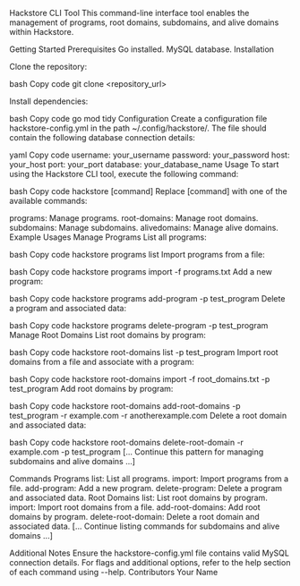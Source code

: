 Hackstore CLI Tool
This command-line interface tool enables the management of programs, root domains, subdomains, and alive domains within Hackstore.

Getting Started
Prerequisites
Go installed.
MySQL database.
Installation

Clone the repository:

bash
Copy code
git clone <repository_url>

Install dependencies:

bash
Copy code
go mod tidy
Configuration
Create a configuration file hackstore-config.yml in the path ~/.config/hackstore/. The file should contain the following database connection details:

yaml
Copy code
username: your_username
password: your_password
host: your_host
port: your_port
database: your_database_name
Usage
To start using the Hackstore CLI tool, execute the following command:

bash
Copy code
hackstore [command]
Replace [command] with one of the available commands:

programs: Manage programs.
root-domains: Manage root domains.
subdomains: Manage subdomains.
alivedomains: Manage alive domains.
Example Usages
Manage Programs
List all programs:

bash
Copy code
hackstore programs list
Import programs from a file:

bash
Copy code
hackstore programs import -f programs.txt
Add a new program:

bash
Copy code
hackstore programs add-program -p test_program
Delete a program and associated data:

bash
Copy code
hackstore programs delete-program -p test_program
Manage Root Domains
List root domains by program:

bash
Copy code
hackstore root-domains list -p test_program
Import root domains from a file and associate with a program:

bash
Copy code
hackstore root-domains import -f root_domains.txt -p test_program
Add root domains by program:

bash
Copy code
hackstore root-domains add-root-domains -p test_program -r example.com -r anotherexample.com
Delete a root domain and associated data:

bash
Copy code
hackstore root-domains delete-root-domain -r example.com -p test_program
[... Continue this pattern for managing subdomains and alive domains ...]

Commands
Programs
list: List all programs.
import: Import programs from a file.
add-program: Add a new program.
delete-program: Delete a program and associated data.
Root Domains
list: List root domains by program.
import: Import root domains from a file.
add-root-domains: Add root domains by program.
delete-root-domain: Delete a root domain and associated data.
[... Continue listing commands for subdomains and alive domains ...]

Additional Notes
Ensure the hackstore-config.yml file contains valid MySQL connection details.
For flags and additional options, refer to the help section of each command using --help.
Contributors
Your Name